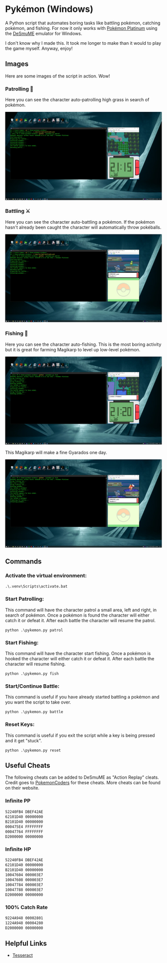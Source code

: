 # Pykémon (Windows)

A Python script that automates boring tasks like battling pokémon, catching pokémon, and fishing. For now it only works with [Pokémon Platinum](https://www.nintendolife.com/games/ds/pokemon_platinum) using the [DeSmuME](https://desmume.org/) emulator for Windows.

I don't know why I made this. It took me longer to make than it would to play the game myself. Anyway, enjoy!

## Images

Here are some images of the script in action. Wow!

### Patrolling 🚶

Here you can see the character auto-patrolling high grass in search of pokémon.

![Patrolling](images/pykemon-1.webp)

### Battling ⚔️

Here you can see the character auto-battling a pokémon. If the pokémon hasn't already been caught the character will automatically throw pokéballs.

![Battling](images/pykemon-2.webp)

### Fishing 🎣

Here you can see the character auto-fishing. This is the most boring activity but it is great for farming Magikarp to level up low-level pokémon.

![Fishing 1](images/pykemon-3.webp)

This Magikarp will make a fine Gyarados one day.

![Fishing 2](images/pykemon-4.webp)

## Commands

### Activate the virtual environment:

```
.\.venv\Scripts\activate.bat
```

### Start Patrolling:

This command will have the character patrol a small area, left and right, in search of pokémon. Once a pokémon is found the character will either catch it or defeat it. After each battle the character will resume the patrol.

```
python .\pykemon.py patrol
```

### Start Fishing:

This command will have the character start fishing. Once a pokémon is hooked the character will either catch it or defeat it. After each battle the character will resume fishing.

```
python .\pykemon.py fish
```

### Start/Continue Battle:

This command is useful if you have already started battling a pokémon and you want the script to take over.

```
python .\pykemon.py battle
```

### Reset Keys:

This command is useful if you exit the script while a key is being pressed and it get "stuck".

```
python .\pykemon.py reset
```

## Useful Cheats

The following cheats can be added to DeSmuME as "Action Replay" cleats. Credit goes to [PokemonCoders](https://www.pokemoncoders.com/pokemon-platinum-cheats/) for these cheats. More cheats can be found on their website.

### Infinite PP

```
52240FB4 DBEF42AE
62101D40 00000000
B2101D40 00000000
000475E4 FFFFFFFF
00047764 FFFFFFFF
D2000000 00000000
```

### Infinite HP

```
52240FB4 DBEF42AE
62101D40 00000000
B2101D40 00000000
10047604 000003E7
10047608 000003E7
10047784 000003E7
10047788 000003E7
D2000000 00000000
```

### 100% Catch Rate

```
9224A948 00002801
1224A948 00004280
D2000000 00000000
```

## Helpful Links

* [Tesseract](https://github.com/UB-Mannheim/tesseract/wiki)
